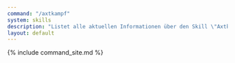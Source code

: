 ```yaml
---
command: "/axtkampf"
system: skills
description: "Listet alle aktuellen Informationen über den Skill \"Axtkampf\" auf."
layout: default
---
```

{% include command_site.md %}
